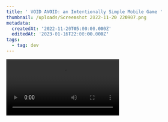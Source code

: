 ```yaml
---
title: ' VOID AVOID: an Intentionally Simple Mobile Game '
thumbnail: /uploads/Screenshot 2022-11-20 220907.png
metadata:
  createdAt: '2022-11-20T05:00:00.000Z'
  editedAt: '2023-01-16T22:00:00.000Z'
tags:
  - tag: dev
---
```


<video src="https://www.youtube.com/embed/WDogXM3-mfg" />

## Technologies Used:

* Unity C#

## Game Overview&#x20;

My goal in creating VOID AVOID was to create an engaging mobile game with the simplest  possible implementation. In VOID AVOID, the player uses touch controls to move a brightlycoloured circle (heretofore referred to as the “player avatar”) around the screen. Every 5  seconds, a “void”—A black cube—spawns and begins to approach the player avatar. Each void  gets slightly faster over time. The player’s goal is to avoid the void for as long as possible.  Games typically last under 90 seconds. This short-term gameplay is perfect for killing time on  public transit, for example, allowing the player to have a bit of fun while maintaining some level  of alertness.&#x20;

A key feature of VOID AVOID is that it achieves a unique aesthetic, using barely any custom art assets. This aesthetic is achieved by using some simple colour math to rotate the hue of the background and player avatar, creating contrast between the dark voids. Particle systems are also used to amplify this effect. Though very simplistic, this design is intended to evoke a “vaporwave aesthetic”.&#x20;

Another integral feature to the core gameplay of VOID AVOID is the behaviour of the void. If each void were to approach the player avatar directly, it would likely be impossible for a player to last even 30 seconds, and the gameplay would have no interest. To solve this, I implemented  a modified [flocking behaviour](https://en.wikipedia.org/wiki/Flocking_\(behavior\)#Rules), which gives each void some “awareness” of all others, and makes them appear to be “smarter” adversaries. In the following section, I will outline the core implementation of VOID AVOID’s flocking behaviour.

## Implementation Details&#x20;

### Flocking

As mentioned in the previous section, the void moves based on a modified flocking behaviour. In the flocking behaviour, an object’s current trajectory is a weighted a weighted average of the following three vectors:&#x20;

1\. Separation: the object will avoid getting too close to any other nearby object in the flock.&#x20;

2\. Alignment: objects try to move in the same direction as their neighbors.&#x20;

3\. Cohesion: each object tries to move towards the center (or average position) of the whole flock.&#x20;

In my implementation, I added a fourth vector to the weighted average, Goal: objects will try to move towards a goal position (in this case, the player avatar’s position). Because each void is trying to move towards the player avatar (somewhere in the center of the screen), alignment and cohesion become less important, and are therefore weighted far less heavily than would be seen in a typical flocking behaviour. However, separation becomes more heavily weighted, allowing the player to move through the gaps created by the void. This extends gameplay and makes the game significantly more fun.&#x20;

Each void is also not completely alike; there is some randomness to the weighting of the average vector for each void. This creates a sense of personality: some voids are impatient, bumping into their neighbors in an effort to collide with the player, while others are more cautious, hanging back and creating roadblocks to the player’s future movement.

## Evaluation

In creating VOID AVOID, I feel that I achieved my goal of creating an engaging, eye-catching game with the simplest possible implementation. It is hard for me to identify possible future work for this reason. In previous iterations of this concept, I implemented “power-ups” and methods for destroying the void, but in the end, I felt that this detracted from the simplicity of the gameplay. Furthermore, giving the player more abilities would extend gameplay far beyond 90 seconds, at which point the game might be interrupted (such as in my public transit use-case from the previous section).

Having said this, future goals for this game include an online leaderboard and local high-score list. Music and SFX also need to be added in the future.
